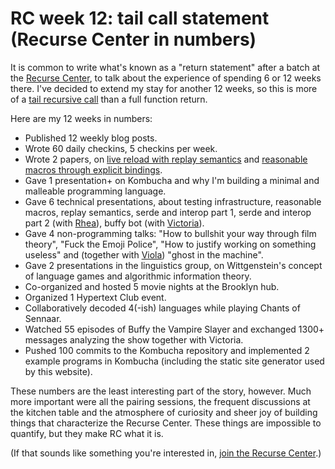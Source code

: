 # RC week 12: tail call statement (Recurse Center in numbers)

It is common to write what's known as a "return statement" after a batch at the [Recurse Center](https://www.recurse.com/), to talk about the experience of spending 6 or 12 weeks there. I've decided to extend my stay for another 12 weeks, so this is more of a [tail recursive call](https://en.wikipedia.org/wiki/Tail_call) than a full function return.

Here are my 12 weeks in numbers:

- Published 12 weekly blog posts.
- Wrote 60 daily checkins, 5 checkins per week.
- Wrote 2 papers, on [live reload with replay semantics](../papers/live-reload-with-replay-semantics.pdf) and [reasonable macros through explicit bindings](../papers/reasonable-macros-through-explicit-bindings.pdf).
- Gave 1 presentation+ on Kombucha and why I'm building a minimal and malleable programming language.
- Gave 6 technical presentations, about testing infrastructure, reasonable macros, replay semantics, serde and interop part 1, serde and interop part 2 (with [Rhea](https://github.com/rcjara)), buffy bot (with [Victoria](https://www.victoriaritvo.com/)).
- Gave 4 non-programming talks: "How to bullshit your way through film theory", "Fuck the Emoji Police", "How to justify working on something useless" and (together with [Viola](https://violand.xyz/)) "ghost in the machine".
- Gave 2 presentations in the linguistics group, on Wittgenstein's concept of language games and algorithmic information theory.
- Co-organized and hosted 5 movie nights at the Brooklyn hub.
- Organized 1 Hypertext Club event.
- Collaboratively decoded 4(-ish) languages while playing Chants of Sennaar.
- Watched 55 episodes of Buffy the Vampire Slayer and exchanged 1300+ messages analyzing the show together with Victoria.
- Pushed 100 commits to the Kombucha repository and implemented 2 example programs in Kombucha (including the static site generator used by this website).

These numbers are the least interesting part of the story, however. Much more important were all the pairing sessions, the frequent discussions at the kitchen table and the atmosphere of curiosity and sheer joy of building things that characterize the Recurse Center. These things are impossible to quantify, but they make RC what it is.

(If that sounds like something you're interested in, [join the Recurse Center](https://www.recurse.com/scout/click?t=764048f99cede394c1905c64e1545a5d).)
